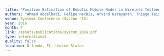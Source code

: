 ```yaml
---
title: "Position Estimation of Robotic Mobile Nodes in Wireless Testbed using GENI"
authors: "Ahmed Abdelhadi, Felipe Rechia, Arvind Narayanan, Thiago Teixeira, Ricardo Lent, Driss Benhaddou, <b>Hyunwoo Lee</b>, and T. Charles Clancy"
venue: Systems Conference (SysCon '16)
year: 2016
month: 4
link: /assets/publications/syscon_2016.pdf
type: international
quality: false
location: Orlando, FL, United States
---
```

